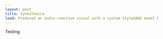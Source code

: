 ```yaml
---
layout: post
title: Synesthesia
lead: Produced an audio-reactive visual with a custom StyleGAN2 model by adding network bending and latent interpolation.
---
```


Testing